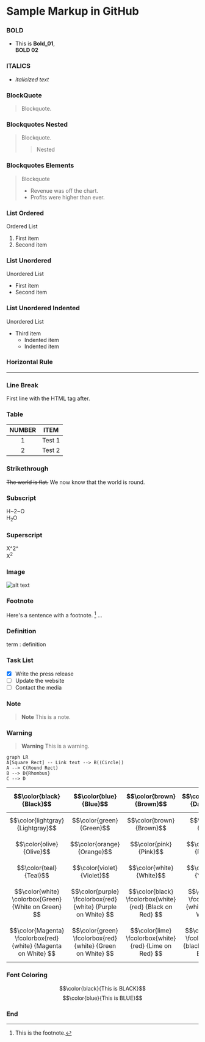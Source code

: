 # Sample Markup in GitHub
### BOLD
- This is **Bold_01**,<br> __BOLD 02__


### ITALICS
- *italicized text*


### BlockQuote
> Blockquote.

### Blockquotes Nested
> Blockquote.
>> Nested

### Blockquotes Elements
> Blockquote
> - Revenue was off the chart.
> - Profits were higher than ever.

### List Ordered
Ordered List
1. First item
2. Second item

### List Unordered
Unordered List
- First item
- Second item

### List Unordered Indented
Unordered List
- Third item
  - Indented item
  - Indented item

### Horizontal Rule
---
                   
### Line Break
First line with the HTML tag after.<br>

### Table
| NUMBER |                ITEM           |
|:-----: | :----------------------------:|
|   1    | Test 1                        |
|   2    | Test 2                        |


### Strikethrough
~~The world is flat.~~ We now know that the world is round.<br>

### Subscript
H~2~O<br>
H<sub>2</sub>O

### Superscript
X^2^<br> 
X<sup>2</sup>

### Image
![alt text](https://i.ytimg.com/vi/a3_Zv-qP95A/maxresdefault.jpg)

### Footnote
Here's a sentence with a footnote. [^1]
...
[^1]: This is the footnote.

### Definition
term
: definition

### Task List
- [x] Write the press release
- [ ] Update the website
- [ ] Contact the media

### Note
> __Note__
> This is a note.

### Warning
> __Warning__
> This is a warning.


```mermaid
graph LR
A[Square Rect] -- Link text --> B((Circle))
A --> C(Round Rect)
B --> D{Rhombus}
C --> D

```
| $$\color{black}{Black}$$ |  $$\color{blue}{Blue}$$ | $$\color{brown}{Brown}$$ | $$\color{darkgray}{Darkgray}$$  | $$\color{gray}{Gray}$$ | 
| ------------- | ------------- | ------------- | ------------- | ------------- | 
| $$\color{lightgray}{Lightgray}$$ |  $$\color{green}{Green}$$ | $$\color{brown}{Brown}$$ | $$\color{lime}{Lime}$$  | $$\color{magenta}{Magenta}$$ |
| $$\color{olive}{Olive}$$ |  $$\color{orange}{Orange}$$ | $$\color{pink}{Pink}$$ | $$\color{purple}{Purple}$$  | $$\color{red}{Red}$$ | 
| $$\color{teal}{Teal}$$ |  $$\color{violet}{Violet}$$ | $$\color{white}{White}$$ | $$\color{yellow}{Yellow}$$  | $$\color{BurntOrange}{MBurntOrange}$$ |
| $$\color{white} \colorbox{Green} {White on Green} $$   | $$\color{purple} \fcolorbox{red}{white} {Purple on White} $$  | $$\color{black} \fcolorbox{white} {red} {Black on Red} $$   | $$\color{black} \fcolorbox{red}{white} {Black on White} $$ | $$\color{black} \colorbox{BurntOrange} {orange background} $$ |
| $$\color{Magenta} \fcolorbox{red}{white} {Magenta on White} $$ |  $$\color{green} \fcolorbox{red}{white} {Green on White} $$ | $$\color{lime} \fcolorbox{white}{red} {Lime on Red} $$ |$$\color{Orange} \fcolorbox{white}{black} {Orange on Black} $$  | $$\color{blue} \fcolorbox{white}{red} {Blue on White} $$ | 

### Font Coloring
$$\color{black}{This is BLACK}$$
$$\color{blue}{This is BLUE}$$

### End



